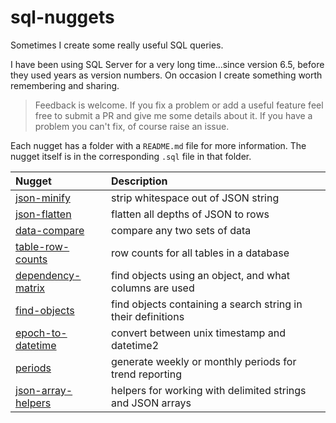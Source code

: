 # sql-nuggets

Sometimes I create some really useful SQL queries.

I have been using SQL Server for a very long time...since version 6.5, before they used years as version numbers. On occasion I create something worth remembering and sharing.

>Feedback is welcome. If you fix a problem or add a useful feature feel free to submit a PR and give me some details about it. If you have a problem you can't fix, of course raise an issue.

Each nugget has a folder with a `README.md` file for more information. The nugget itself is in the corresponding `.sql` file in that folder.

|Nugget|Description|
|:---|:---|
|[json-minify](/nuggets/json-minify)|strip whitespace out of JSON string|
|[json-flatten](/nuggets/json-flatten)|flatten all depths of JSON to rows|
|[data-compare](/nuggets/data-compare)|compare any two sets of data|
|[table-row-counts](/nuggets/table-row-counts)|row counts for all tables in a database|
|[dependency-matrix](/nuggets/dependency-matrix)|find objects using an object, and what columns are used|
|[find-objects](/nuggets/find-objects)|find objects containing a search string in their definitions|
|[epoch-to-datetime](/nuggets/epoch-to-datetime/)|convert between unix timestamp and datetime2|
|[periods](/nuggets/periods)|generate weekly or monthly periods for trend reporting|
|[json-array-helpers](/nuggets/json-array-helpers)|helpers for working with delimited strings and JSON arrays|
